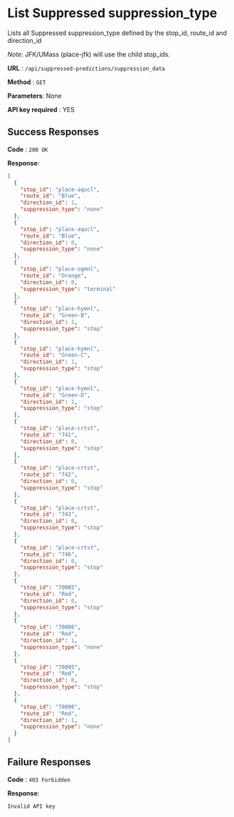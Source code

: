 # List Suppressed suppression_type

Lists all Suppressed suppression_type defined by the stop_id, route_id and direction_id

_Note_: JFK/UMass (place-jfk) will use the child stop_ids.

**URL** : `/api/suppressed-predictions/suppression_data`

**Method** : `GET`

**Parameters**: None

**API key required** : YES

## Success Responses

**Code** : `200 OK`

**Response**:

```json
[
  {
    "stop_id": "place-aqucl",
    "route_id": "Blue",
    "direction_id": 1,
    "suppression_type": "none"
  },
  {
    "stop_id": "place-aqucl",
    "route_id": "Blue",
    "direction_id": 0,
    "suppression_type": "none"
  },
  {
    "stop_id": "place-ogmnl",
    "route_id": "Orange",
    "direction_id": 0,
    "suppression_type": "terminal"
  },
  {
    "stop_id": "place-hymnl",
    "route_id": "Green-B",
    "direction_id": 1,
    "suppression_type": "stop"
  },
  {
    "stop_id": "place-hymnl",
    "route_id": "Green-C",
    "direction_id": 1,
    "suppression_type": "stop"
  },
  {
    "stop_id": "place-hymnl",
    "route_id": "Green-D",
    "direction_id": 1,
    "suppression_type": "stop"
  },
  {
    "stop_id": "place-crtst",
    "route_id": "741",
    "direction_id": 0,
    "suppression_type": "stop"
  },
  {
    "stop_id": "place-crtst",
    "route_id": "742",
    "direction_id": 0,
    "suppression_type": "stop"
  },
  {
    "stop_id": "place-crtst",
    "route_id": "743",
    "direction_id": 0,
    "suppression_type": "stop"
  },
  {
    "stop_id": "place-crtst",
    "route_id": "746",
    "direction_id": 0,
    "suppression_type": "stop"
  },
  {
    "stop_id": "70085",
    "route_id": "Red",
    "direction_id": 0,
    "suppression_type": "stop"
  },
  {
    "stop_id": "70086",
    "route_id": "Red",
    "direction_id": 1,
    "suppression_type": "none"
  },
  {
    "stop_id": "70095",
    "route_id": "Red",
    "direction_id": 0,
    "suppression_type": "stop"
  },
  {
    "stop_id": "70096",
    "route_id": "Red",
    "direction_id": 1,
    "suppression_type": "none"
  }
]
```

## Failure Responses

**Code** : `403 Forbidden`

**Response**:

`Invalid API key`
